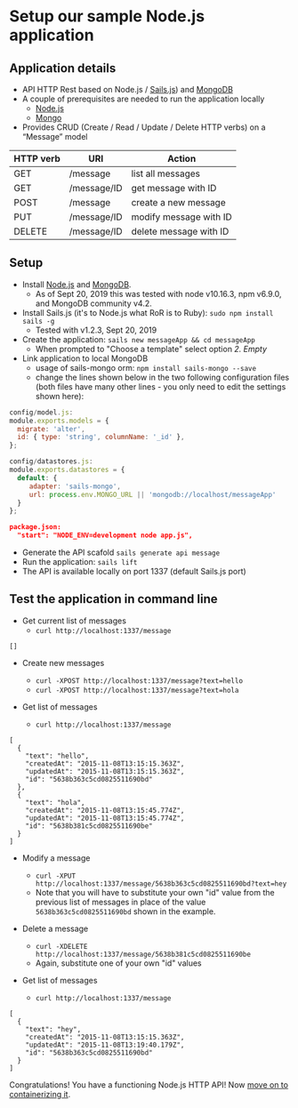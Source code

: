 # Setup our sample Node.js application

## Application details

* API HTTP Rest based on Node.js / [Sails.js](sailsjs.org)) and [MongoDB](https://www.mongodb.com/)
* A couple of prerequisites are needed to run the application locally
  * [Node.js](https://nodejs.org/en/)
  * [Mongo](https://docs.mongodb.org/manual/installation/)
* Provides CRUD (Create / Read / Update / Delete HTTP verbs) on a “Message” model

HTTP verb | URI | Action
----------| --- | ------
GET | /message | list all messages
GET | /message/ID | get message with ID
POST | /message | create a new message
PUT | /message/ID | modify message with ID
DELETE | /message/ID | delete message with ID

## Setup

* Install [Node.js](https://nodejs.org/en/download/) and [MongoDB](https://docs.mongodb.org/manual/installation/).
  * As of Sept 20, 2019 this was tested with node v10.16.3, npm v6.9.0, and MongoDB community v4.2.
* Install Sails.js (it's to Node.js what RoR is to Ruby): ```sudo npm install sails -g```
  * Tested with v1.2.3, Sept 20, 2019
* Create the  application:  ```sails new messageApp && cd messageApp```
  * When prompted to "Choose a template" select option _2. Empty_
* Link application to local MongoDB
  * usage of sails-mongo orm: ```npm install sails-mongo --save```
  * change the lines shown below in the two following configuration files (both files have many other lines - you only need to edit the settings shown here):

```javascript
config/model.js:
module.exports.models = {
  migrate: 'alter',
  id: { type: 'string', columnName: '_id' },
};
```

```javascript
config/datastores.js:
module.exports.datastores = {
  default: {
     adapter: 'sails-mongo',
     url: process.env.MONGO_URL || 'mongodb://localhost/messageApp'
  }
};
```

```json
package.json:
  "start": "NODE_ENV=development node app.js",
```

* Generate the API scafold  ```sails generate api message```
* Run the application: ```sails lift```
* The API is available locally on port 1337 (default Sails.js port)

## Test the application in command line

* Get current list of messages
  * `curl http://localhost:1337/message`

```
[]
```

* Create new messages
  * `curl -XPOST http://localhost:1337/message?text=hello`
  * `curl -XPOST http://localhost:1337/message?text=hola`
  
* Get list of messages
  * `curl http://localhost:1337/message`

```
[
  {
    "text": "hello",
    "createdAt": "2015-11-08T13:15:15.363Z",
    "updatedAt": "2015-11-08T13:15:15.363Z",
    "id": "5638b363c5cd0825511690bd" 
  },
  {
    "text": "hola",
    "createdAt": "2015-11-08T13:15:45.774Z",
    "updatedAt": "2015-11-08T13:15:45.774Z",
    "id": "5638b381c5cd0825511690be"
  }
]
```
* Modify a message
  * `curl -XPUT http://localhost:1337/message/5638b363c5cd0825511690bd?text=hey`
  * Note that you will have to substitute your own "id" value from the previous list of messages in place of the value `5638b363c5cd0825511690bd` shown in the example.

* Delete a message
  * `curl -XDELETE http://localhost:1337/message/5638b381c5cd0825511690be`
  * Again, substitute one of your own "id" values

* Get list of messages
  * `curl http://localhost:1337/message`

```
[
  {
    "text": "hey",
    "createdAt": "2015-11-08T13:15:15.363Z",
    "updatedAt": "2015-11-08T13:19:40.179Z",
    "id": "5638b363c5cd0825511690bd"
  }
]
```

Congratulations! You have a functioning Node.js HTTP API! Now [move on to containerizing it](./2_application_image.md).